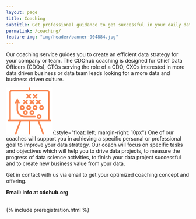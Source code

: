 ```yaml
---
layout: page
title: Coaching
subtitle: Get professional guidance to get successful in your daily data business.
permalink: /coaching/
feature-img: "img/header/banner-904884.jpg"
---
```


Our coaching service guides you to create an efficient data strategy for 
your company or team. The CDOhub coaching is designed for Chief Data 
Officers (CDOs), CTOs serving the role of a CDO, CXOs interested in more 
data driven business or data team leads looking for a more data and 
business driven culture.

![Strategy](/img/icons/strategy.png){:style="float: left; margin-right: 10px"}
One of our coaches will support you in achieving a specific personal or 
professional goal to improve your data strategy. Our coach will focus 
on specific tasks and objectives which will help you to drive data projects, 
to measure the progress of data science activities, to finish your 
data project successful and to create new business value from your data.

Get in contact with us via email to get your optimized coaching concept 
and offering.

**Email: info at cdohub.org**

<br>
{% include preregistration.html %}